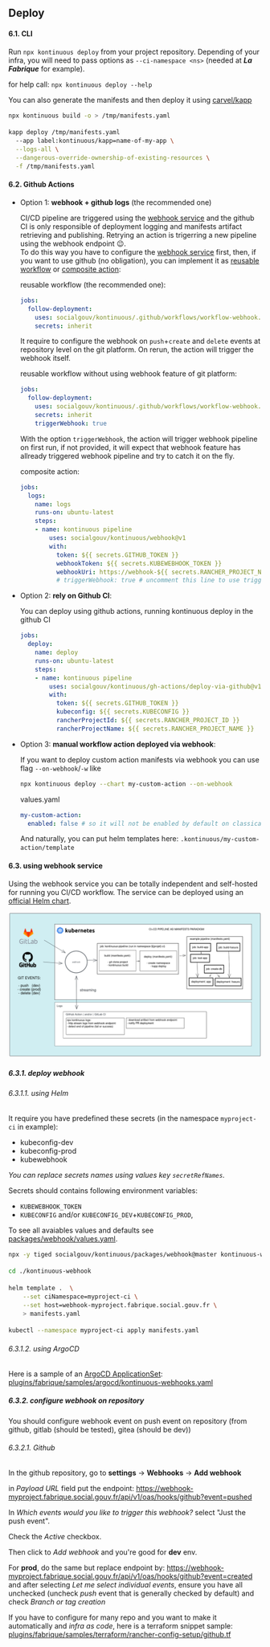 ## Deploy

#### 6.1. CLI

Run `npx kontinuous deploy` from your project repository. Depending of your infra, you will need to pass options as `--ci-namespace <ns>` (needed at **_La Fabrique_** for example).

for help call:
`npx kontinuous deploy --help`

You can also generate the manifests and then deploy it using [carvel/kapp](https://carvel.dev/kapp/)

```sh
npx kontinuous build -o > /tmp/manifests.yaml

kapp deploy /tmp/manifests.yaml
  --app label:kontinuous/kapp=name-of-my-app \
  --logs-all \
  --dangerous-override-ownership-of-existing-resources \
  -f /tmp/manifests.yaml
```

#### 6.2. Github Actions

- Option 1: **webhook + github logs** (the recommended one)

  CI/CD pipeline are triggered using the [webhook service](#_63-using-webhook-service) and the github CI is only responsible of deployment logging and manifests artifact retrieving and publishing. Retrying an action is trigerring a new pipeline using the webhook endpoint 😉. <br>
  To do this way you have to configure the [webhook service](#_63-using-webhook-service) first, then, if you want to use github (no obligation), you can implement it as [reusable workflow](.github/workflows/workflow-logs.yaml) or [composite action](logs/action.yaml):

  reusable workflow (the recommended one):

  ```yaml
  jobs:
    follow-deployment:
      uses: socialgouv/kontinuous/.github/workflows/workflow-webhook.yaml@v1
      secrets: inherit
  ```

  It require to configure the webhook on `push`+`create` and `delete` events at repository level on the git platform. On rerun, the action will trigger the webhook itself.

  reusable workflow without using webhook feature of git platform:

  ```yaml
  jobs:
    follow-deployment:
      uses: socialgouv/kontinuous/.github/workflows/workflow-webhook.yaml@v1
      secrets: inherit
      triggerWebhook: true
  ```

  With the option `triggerWebhook`, the action will trigger webhook pipeline on first run, if not provided, it will expect that webhook feature has allready triggered webhook pipeline and try to catch it on the fly.

  composite action:

  ```yaml
  jobs:
    logs:
      name: logs
      runs-on: ubuntu-latest
      steps:
      - name: kontinuous pipeline
          uses: socialgouv/kontinuous/webhook@v1
          with:
            token: ${{ secrets.GITHUB_TOKEN }}
            webhookToken: ${{ secrets.KUBEWEBHOOK_TOKEN }}
            webhookUri: https://webhook-${{ secrets.RANCHER_PROJECT_NAME }}.fabrique.social.gouv.fr
            # triggerWebhook: true # uncomment this line to use trigger only by action, without using webhook trigger feature on git platform at repository config level
  ```

- Option 2: **rely on Github CI**:

  You can deploy using github actions, running kontinuous deploy in the github CI

  ```yaml
  jobs:
    deploy:
      name: deploy
      runs-on: ubuntu-latest
      steps:
      - name: kontinuous pipeline
          uses: socialgouv/kontinuous/gh-actions/deploy-via-github@v1
          with:
            token: ${{ secrets.GITHUB_TOKEN }}
            kubeconfig: ${{ secrets.KUBECONFIG }}
            rancherProjectId: ${{ secrets.RANCHER_PROJECT_ID }}
            rancherProjectName: ${{ secrets.RANCHER_PROJECT_NAME }}
  ```

- Option 3: **manual workflow action deployed via webhook**:

  If you want to deploy custom action manifests via webhook you can use flag `--on-webhook`/`-w` like

  ```sh
  npx kontinuous deploy --chart my-custom-action --on-webhook
  ```

  values.yaml

  ```yaml
  my-custom-action:
    enabled: false # so it will not be enabled by default on classical deployment task, but only on demand in a trigger workflow using `--chart my-custom-action`
  ```

  And naturally, you can put helm templates here: `.kontinuous/my-custom-action/template`

#### 6.3. using webhook service

Using the webhook service you can be totally independent and self-hosted for running you CI/CD workflow.
The service can be deployed using an [official Helm chart](https://github.com/socialgouv/kontinuous/blob/master/packages/webhook/Chart.yaml).

[![schema](./images/webhook-schema.png)](https://excalidraw.com/#json=OoAm9RLHobXlWw9DmzC6x,R0CXD2-2gYj8D-9OvJS3GA)

##### 6.3.1. deploy webhook

###### 6.3.1.1. using Helm

It require you have predefined these secrets (in the namespace `myproject-ci` in example): <br>

- kubeconfig-dev
- kubeconfig-prod
- kubewebhook

_You can replace secrets names using values key `secretRefNames`._

Secrets should contains following environment variables:

- `KUBEWEBHOOK_TOKEN`
- `KUBECONFIG` and/or `KUBECONFIG_DEV`+`KUBECONFIG_PROD`,

To see all avaiables values and defaults see [packages/webhook/values.yaml](https://github.com/socialgouv/kontinuous/blob/master/packages/webhook/values.yaml).

```sh
npx -y tiged socialgouv/kontinuous/packages/webhook@master kontinuous-webhook

cd ./kontinuous-webhook

helm template .  \
    --set ciNamespace=myproject-ci \
    --set host=webhook-myproject.fabrique.social.gouv.fr \
    > manifests.yaml

kubectl --namespace myproject-ci apply manifests.yaml
```

###### 6.3.1.2. using ArgoCD

Here is a sample of an [ArgoCD ApplicationSet](https://argo-cd.readthedocs.io/en/stable/roadmap/#applicationset): [plugins/fabrique/samples/argocd/kontinuous-webhooks.yaml](https://github.com/socialgouv/kontinuous/blob/master/plugins/fabrique/samples/argocd/kontinuous-webhooks.yaml)

##### 6.3.2. configure webhook on repository

You should configure webhook event on push event on repository (from github, gitlab (should be tested), gitea (should be dev))

###### 6.3.2.1. Github

In the github repository, go to **settings** -> **Webhooks** -> **Add webhook**

in _Payload URL_ field put the endpoint: https://webhook-myproject.fabrique.social.gouv.fr/api/v1/oas/hooks/github?event=pushed

In _Which events would you like to trigger this webhook?_
select "Just the push event".

Check the _Active_ checkbox.

Then click to _Add webhook_ and you're good for **dev** env.

For **prod**, do the same but replace endpoint by: https://webhook-myproject.fabrique.social.gouv.fr/api/v1/oas/hooks/github?event=created <br>
and after selecting _Let me select individual events_, ensure you have all unchecked (uncheck _push_ event that is generally checked by default) and check _Branch or tag creation_

If you have to configure for many repo and you want to make it automatically and _infra as code_, here is a terraform snippet sample: [plugins/fabrique/samples/terraform/rancher-config-setup/github.tf](https://github.com/socialgouv/kontinuous/blob/master/plugins/fabrique/samples/terraform/rancher-config-setup/github.tf)

